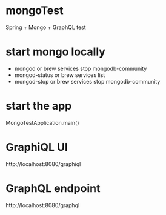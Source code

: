 # mongoTest
Spring + Mongo + GraphQL test

# start mongo locally
- mongod or brew services stop mongodb-community
- mongod-status or brew services list
- mongod-stop or brew services stop mongodb-community

# start the app
MongoTestApplication.main()

# GraphiQL UI
http://localhost:8080/graphiql

# GraphQL endpoint
http://localhost:8080/graphql
